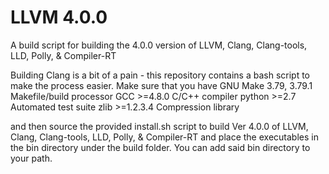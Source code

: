 # LLVM 4.0.0
A build script for building the 4.0.0 version of LLVM, Clang, Clang-tools, LLD, Polly, &amp; Compiler-RT

Building Clang is a bit of a pain - this repository contains a bash script to make the process easier. Make sure that you have
GNU Make 	3.79, 3.79.1 	Makefile/build processor
GCC 	>=4.8.0 	C/C++ compiler
python 	>=2.7 	Automated test suite
zlib 	>=1.2.3.4 	Compression library

and then source the provided install.sh script to build Ver 4.0.0 of LLVM, Clang, Clang-tools, LLD, Polly, &amp; Compiler-RT and place the executables in the bin directory under the build folder. You can add said bin directory to your path.
